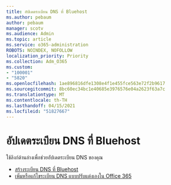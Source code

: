 ```yaml
---
title: อัปเดตระเบียน DNS ที่ Bluehost
ms.author: pebaum
author: pebaum
manager: scotv
ms.audience: Admin
ms.topic: article
ms.service: o365-administration
ROBOTS: NOINDEX, NOFOLLOW
localization_priority: Priority
ms.collection: Adm_O365
ms.custom:
- "100001"
- "5820"
ms.openlocfilehash: 1ae896816dfe1308e4f1e455fce563e72f2b9617
ms.sourcegitcommit: 8bc60ec34bc1e40685e3976576e04a2623f63a7c
ms.translationtype: MT
ms.contentlocale: th-TH
ms.lasthandoff: 04/15/2021
ms.locfileid: "51827667"
---
```

# <a name="update-dns-records-at-bluehost"></a>อัปเดตระเบียน DNS ที่ Bluehost

ใช้ลิงก์ด้านล่างเพื่อช่วยอัปเดตระเบียน DNS ของคุณ

- [สร้างระเบียน DNS ที่ Bluehost](https://docs.microsoft.com/microsoft-365/admin/dns/create-dns-records-at-bluehost?view=o365-worldwide)
- [เพิ่มหรือแก้ไขระเบียน DNS แบบปรับแต่งเองใน Office 365](https://docs.microsoft.com/microsoft-365/admin/setup/add-domain#add-or-edit-custom-dns-records)